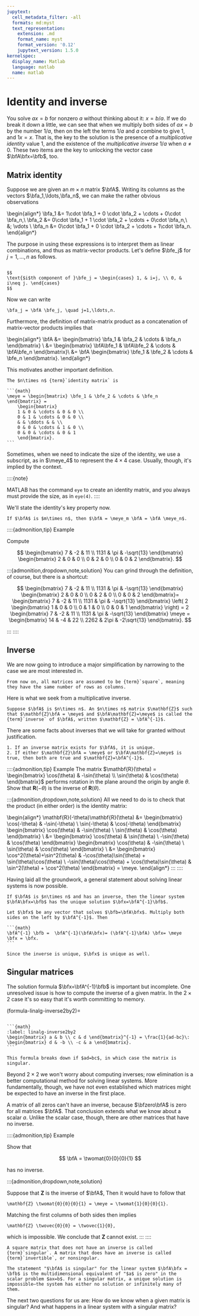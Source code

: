 ```yaml
---
jupytext:
  cell_metadata_filter: -all
  formats: md:myst
  text_representation:
    extension: .md
    format_name: myst
    format_version: '0.12'
    jupytext_version: 1.5.0
kernelspec:
  display_name: Matlab
  language: matlab
  name: matlab
---
```


# Identity and inverse

You solve $ax=b$ for nonzero $a$ without thinking about it: $x=b/a$. If we do break it down a little, we can see that when we multiply both sides of $ax=b$ by the number $1/a$, then on the left the terms $1/a$ and $a$ combine to give $1$, and $1x=x$. That is, the key to the solution is the presence of a *multiplicative identity* value $1$, and the existence of the *multiplicative inverse* $1/a$ when $a\neq 0$. These two items are the key to unlocking the vector case $\bfA\bfx=\bfb$, too.

## Matrix identity

Suppose we are given an $m\times n$ matrix $\bfA$. Writing its columns as the vectors $\bfa_1,\ldots,\bfa_n$, we can make the rather obvious observations

\begin{align*}
\bfa_1 &= 1\cdot \bfa_1 + 0 \cdot \bfa_2 + \cdots + 0\cdot \bfa_n,\\
\bfa_2 &= 0\cdot \bfa_1 + 1 \cdot \bfa_2 + \cdots + 0\cdot \bfa_n,\\
&\; \vdots \\
\bfa_n &= 0\cdot \bfa_1 + 0 \cdot \bfa_2 + \cdots + 1\cdot \bfa_n.
\end{align*}

The purpose in using these expressions is to interpret them as linear combinations, and thus as matrix-vector products. Let's define $\bfe_j$ for $j=1,\ldots,n$ as follows.

````{proof:definition} Standard vectors

$$
\text{$i$th component of }\bfe_j = \begin{cases} 1, & i=j, \\ 0, & i\neq j. \end{cases}
$$

````
Now we can write

```{math}
\bfa_j = \bfA \bfe_j, \quad j=1,\ldots,n.
```

Furthermore, the definition of matrix-matrix product as a concatenation of matrix-vector products implies that

\begin{align*}
\bfA &= \begin{bmatrix} \bfa_1 & \bfa_2 & \cdots & \bfa_n \end{bmatrix} \\
	&=  \begin{bmatrix} \bfA\bfe_1 & \bfA\bfe_2 & \cdots & \bfA\bfe_n \end{bmatrix}\\
	&=  \bfA \begin{bmatrix} \bfe_1 & \bfe_2 & \cdots & \bfe_n \end{bmatrix}.
\end{align*}

This motivates another important definition.

````{proof:definition} Identity matrix
The $n\times n$ {term}`identity matrix` is

```{math}
\meye = \begin{bmatrix} \bfe_1 & \bfe_2 & \cdots & \bfe_n \end{bmatrix} = 
	\begin{bmatrix}
	1 & 0 & \cdots & 0 & 0 \\
	0 & 1 & \cdots & 0 & 0 \\
	& & \ddots & & \\
	0 & 0 & \cdots & 1 & 0 \\
	0 & 0 & \cdots & 0 & 1
	\end{bmatrix}.
```
````

Sometimes, when we need to indicate the size of the identity, we use a subscript, as in $\meye_4$ to represent the $4\times 4$ case. Usually, though, it's implied by the context.

::::{note}

MATLAB has the command `eye` to create an identity matrix, and you always must provide the size, as in `eye(4)`.
::::

We'll state the identity's key property now.

````{proof:theorem} Multiplicative identity
If $\bfA$ is $m\times n$, then $\bfA = \meye_m \bfA = \bfA \meye_n$.
````

::::{admonition,tip} Example

Compute

$$
\begin{bmatrix}
7 & -2 & 11 \\ 1131 & \pi & -\sqrt{13}
\end{bmatrix}
\begin{bmatrix}
2 & 0 & 0 \\ 0 & 2 & 0 \\ 0 & 0 & 2
\end{bmatrix}.
$$

:::{admonition,dropdown,note,solution}
You can grind through the definition, of course, but there is a shortcut:

$$
\begin{bmatrix}
7 & -2 & 11 \\ 1131 & \pi & -\sqrt{13}
\end{bmatrix}
\begin{bmatrix}
2 & 0 & 0 \\ 0 & 2 & 0 \\ 0 & 0 & 2
\end{bmatrix}=
\begin{bmatrix}
7 & -2 & 11 \\ 1131 & \pi & -\sqrt{13}
\end{bmatrix}
\left( 2
\begin{bmatrix}
1 & 0 & 0 \\ 0 & 1 & 0 \\ 0 & 0 & 1
\end{bmatrix} \right) =
2 \begin{bmatrix}
7 & -2 & 11 \\ 1131 & \pi & -\sqrt{13}
\end{bmatrix}
\meye = 
\begin{bmatrix}
14 & -4 & 22 \\ 2262 & 2\pi & -2\sqrt{13}
\end{bmatrix}.
$$

:::
::::

## Inverse

We are now going to introduce a major simplification by narrowing to the case we are most interested in.

```{important}
From now on, all matrices are assumed to be {term}`square`, meaning they have the same number of rows as columns.
```

Here is what we seek from a multiplicative inverse.

````{proof:definition} Inverse
Suppose $\bfA$ is $n\times n$. An $n\times n$ matrix $\mathbf{Z}$ such that $\mathbf{Z}\bfA = \meye$ and $\bfA\mathbf{Z}=\meye$ is called the {term}`inverse` of $\bfA$, written $\mathbf{Z} = \bfA^{-1}$.
````

There are some facts about inverses that we will take for granted without justification.

````{proof:property}
1. If an inverse matrix exists for $\bfA$, it is unique.
2. If either $\mathbf{Z}\bfA = \meye$ or $\bfA\mathbf{Z}=\meye$ is true, then both are true and $\mathbf{Z}=\bfA^{-1}$.
````

::::{admonition,tip} Example
The matrix $\mathbf{R}(\theta) = \begin{bmatrix}
\cos(\theta) & -\sin(\theta) \\ \sin(\theta) & \cos(\theta) 
\end{bmatrix}$
performs rotation in the plane around the origin by angle $\theta$. Show that $\mathbf{R}(-\theta)$ is the inverse of $\mathbf{R}(\theta)$.

:::{admonition,dropdown,note,solution}
All we need to do is to check that the product (in either order) is the identity matrix:

\begin{align*}
\mathbf{R}(-\theta)\mathbf{R}(\theta) &= \begin{bmatrix}
\cos(-\theta) & -\sin(-\theta) \\ \sin(-\theta) & \cos(-\theta) 
\end{bmatrix} \begin{bmatrix}
\cos(\theta) & -\sin(\theta) \\ \sin(\theta) & \cos(\theta) 
\end{bmatrix} \\ 
&= \begin{bmatrix}
\cos(\theta) & \sin(\theta) \\ -\sin(\theta) & \cos(\theta) 
\end{bmatrix} \begin{bmatrix}
\cos(\theta) & -\sin(\theta) \\ \sin(\theta) & \cos(\theta) 
\end{bmatrix} \\ 
 &= \begin{bmatrix}
\cos^2(\theta)+\sin^2(\theta) & -\cos(\theta)\sin(\theta) + \sin(\theta)\cos(\theta) \\
  -\sin(\theta)\cos(\theta) + \cos(\theta)\sin(\theta)  & \sin^2(\theta) + \cos^2(\theta) 
\end{bmatrix} = \meye.
\end{align*} 
:::
::::

Having laid all the groundwork, a general statement about solving linear systems is now possible.

````{proof:theorem}
If $\bfA$ is $n\times n$ and has an inverse, then the linear system $\bfA\bfx=\bfb$ has the unique solution $\bfx=\bfA^{-1}\bfb$.
````

````{proof:proof}
Let $\bfx$ be any vector that solves $\bfb=\bfA\bfx$. Multiply both sides on the left by $\bfA^{-1}$. Then

```{math}
\bfA^{-1} \bfb =  \bfA^{-1}(\bfA\bfx)= (\bfA^{-1}\bfA) \bfx= \meye \bfx = \bfx.
```

Since the inverse is unique, $\bfx$ is unique as well.
````



## Singular matrices

The solution formula $\bfx=\bfA^{-1}\bfb$ is important but incomplete. One unresolved issue is how to compute the inverse of a given matrix. In the $2\times 2$ case it's so easy that it's worth committing to memory.

(formula-linalg-inverse2by2)=

````{proof:formula} Inverse of $2\times 2$

```{math}
:label: linalg-inverse2by2
\begin{bmatrix} a & b \\ c & d \end{bmatrix}^{-1} = \frac{1}{ad-bc}\: \begin{bmatrix} d & -b \\ -c & a \end{bmatrix}.
```

This formula breaks down if $ad=bc$, in which case the matrix is singular. 
````

Beyond $2\times 2$ we won't worry about computing inverses; row elimination is a better computational method for solving linear systems. More fundamentally, though, we have not even established which matrices might be expected to have an inverse in the first place.

A matrix of all zeros can't have an inverse, because $\bfzero\bfA$ is zero for all matrices $\bfA$. That conclusion extends what we know about a scalar $a$. Unlike the scalar case, though, there are other matrices that have no inverse.

::::{admonition,tip} Example

Show that

$$
\bfA = \twomat{0}{0}{0}{1}
$$

has no inverse.

:::{admonition,dropdown,note,solution}

Suppose that $\mathbf{Z}$ is the inverse of $\bfA$, Then it would have to follow that

```{math}
\mathbf{Z} \twomat{0}{0}{0}{1} = \meye = \twomat{1}{0}{0}{1}.
```

Matching the first columns of both sides then implies

```{math}
\mathbf{Z} \twovec{0}{0} = \twovec{1}{0},
```

which is impossible. We conclude that $\mathbf{Z}$ cannot exist.
:::
::::

````{proof:definition} Singular matrix
A square matrix that does not have an inverse is called {term}`singular`. A matrix that does have an inverse is called {term}`invertible`, or nonsingular.
````

```{note}
The statement "$\bfA$ is singular" for the linear system $\bfA\bfx = \bfb$ is the multidimensional equivalent of "$a$ is zero" in the scalar problem $ax=b$. For a singular matrix, a unique solution is impossible–the system has either no solution or infinitely many of them.
```

The next two questions for us are: How do we know when a given matrix is singular? And what happens in a linear system with a singular matrix?
